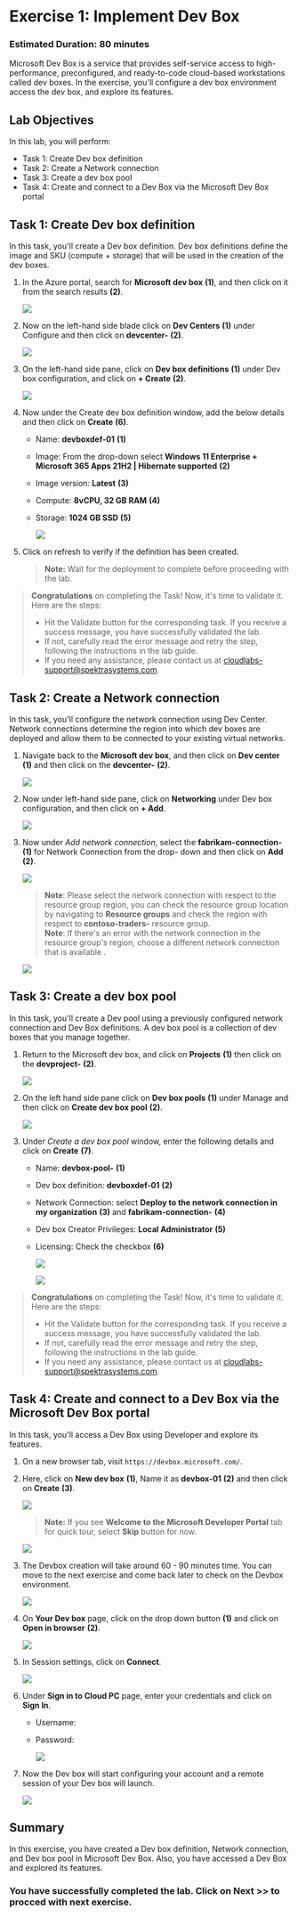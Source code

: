 # Exercise 1: Implement Dev Box

### Estimated Duration: 80 minutes

Microsoft Dev Box is a service that provides self-service access to high-performance, preconfigured, and ready-to-code cloud-based workstations called dev boxes.
In the exercise, you'll configure a dev box environment access the dev box, and explore its features.

## Lab Objectives

In this lab, you will perform:

- Task 1: Create Dev box definition
- Task 2: Create a Network connection
- Task 3: Create a dev box pool
- Task 4: Create and connect to a Dev Box via the Microsoft Dev Box portal

## Task 1: Create Dev box definition

In this task, you'll create a Dev box definition. Dev box definitions define the image and SKU (compute + storage) that will be used in the creation of the dev boxes.

1. In the Azure portal, search for **Microsoft dev box** **(1)**, and then click on it from the search results **(2)**.

   ![](media/ex1-t1.png)

1. Now on the left-hand side blade click on **Dev Centers** **(1)** under Configure and then click on **devcenter-<inject key="DeploymentID" enableCopy="false" />** **(2)**.

   ![](media/new-devops-github-lab01-1.png)

1. On the left-hand side pane, click on **Dev box definitions** **(1)** under Dev box configuration, and click on **+ Create** **(2)**.

   ![](media/new-devops-github-lab01-2.png)

1. Now under the Create dev box definition window, add the below details and then click on **Create** **(6)**.

   - Name: **devboxdef-01** **(1)**
   - Image: From the drop-down select **Windows 11 Enterprise + Microsoft 365 Apps 21H2 | Hibernate supported** **(2)**
   - Image version: **Latest** **(3)**
   - Compute: **8vCPU, 32 GB RAM** **(4)**
   - Storage: **1024 GB SSD** **(5)**

       ![](media/devbox.png)

1. Click on refresh to verify if the definition has been created.

   > **Note:** Wait for the deployment to complete before proceeding with the lab.

>**Congratulations** on completing the Task! Now, it's time to validate it. Here are the steps:
 > - Hit the Validate button for the corresponding task. If you receive a success message, you have successfully validated the lab. 
 > - If not, carefully read the error message and retry the step, following the instructions in the lab guide.
 > - If you need any assistance, please contact us at cloudlabs-support@spektrasystems.com.

   <validation step="37bc692b-33c9-4300-b8f7-6d8d12d44c96" />

## Task 2: Create a Network connection

In this task, you'll configure the network connection using Dev Center. Network connections determine the region into which dev boxes are deployed and allow them to be connected to your existing virtual networks.

1. Navigate back to the **Microsoft dev box**, and then click on **Dev center** **(1)** and then click on the **devcenter-<inject key="DeploymentID" enableCopy="false" />** **(2)**.

   ![](media/new-devops-github-lab01-1.png)

2. Now under left-hand side pane, click on **Networking** under Dev box configuration, and then click on **+ Add**.

   ![](media/new-devops-github-lab01-3.png)

3. Now under _Add network connection_, select the **fabrikam-connection-<inject key="location" enableCopy="false" />** **(1)** for Network Connection from the drop- 
   down and then click on **Add** **(2)**.

   ![](media/new-devops-github-lab01-4.png)

   > **Note**: Please select the network connection with respect to the resource group region, you can check the resource group location by navigating to **Resource groups** and check the region with respect to **contoso-traders-<inject key="DeploymentID" enableCopy="false" />** resource group. <br>
   > **Note**: If there's an error with the network connection in the resource group's region, choose a different network connection that is available .

   ![](media/devops-ex1-t2.png)

## Task 3: Create a dev box pool

In this task, you'll create a Dev pool using a previously configured network connection and Dev Box definitions. A dev box pool is a collection of dev boxes that you manage together.

1. Return to the Microsoft dev box, and click on **Projects** **(1)** then click on the **devproject-<inject key="DeploymentID" enableCopy="false" />** **(2)**.

   ![](media/new-devops-github-lab01-5.png)

2. On the left hand side pane click on **Dev box pools** **(1)** under Manage and then click on **Create dev box pool** **(2)**.

   ![](media/new-devops-github-lab01-6.png)

3. Under _Create a dev box pool_ window, enter the following details and click on **Create** **(7)**.

   - Name: **devbox-pool-<inject key="DeploymentID" enableCopy="false" />** **(1)**
   - Dev box definition: **devboxdef-01** **(2)**
   - Network Connection: select **Deploy to the network connection in my organization** **(3)** and **fabrikam-connection-<inject key="location" enableCopy="false" />** **(4)**
   - Dev box Creator Privileges: **Local Administrator** **(5)**
   - Licensing: Check the checkbox **(6)**

     ![](media/new-devops-github-lab01-7.png)

     ![](media/new-devops-github-lab01-8.png)

>**Congratulations** on completing the Task! Now, it's time to validate it. Here are the steps:
 > - Hit the Validate button for the corresponding task. If you receive a success message, you have successfully validated the lab. 
 > - If not, carefully read the error message and retry the step, following the instructions in the lab guide.
 > - If you need any assistance, please contact us at cloudlabs-support@spektrasystems.com.
   
   <validation step="8532054d-6bd4-41ae-a310-928c9ed41958" />
 
## Task 4: Create and connect to a Dev Box via the Microsoft Dev Box portal

In this task, you'll access a Dev Box using Developer and explore its features.

1. On a new browser tab, visit `https://devbox.microsoft.com/`.

2. Here, click on **New dev box** **(1)**, Name it as **devbox-01** **(2)** and then click on **Create** **(3)**.

      ![](<media/24-05-2024(3)-1.png>)

      >**Note:** If you see **Welcome to the Microsoft Developer Portal** tab for quick tour, select **Skip** button for now.
   
      ![](media/new-devops-github-lab01-9.png)

3. The Devbox creation will take around 60 - 90 minutes time. You can move to the next exercise and come back later to check on the Devbox environment.

      ![](media/2dgn86.png)

4. On **Your Dev box** page, click on the drop down button **(1)** and click on **Open in browser** **(2)**.

      ![](media/new-devops-github-lab01-10.png)

5. In Session settings, click on **Connect**.

   ![](media/new-devops-github-lab01-11.png)

6. Under **Sign in to Cloud PC** page, enter your credentials and click on **Sign In**.

      - Username: <inject key="AzureAdUserEmail"></inject>

      - Password: <inject key="AzureAdUserPassword"></inject>

        ![](media/new-devops-github-lab01-12.png)

7. Now the Dev box will start configuring your account and a remote session of your Dev box will launch.

      ![](media/new-devops-github-lab01-13.png)

## Summary

In this exercise, you have created a Dev box definition, Network connection, and Dev box pool in Microsoft Dev Box. Also, you have accessed a Dev Box and explored its features.

### You have successfully completed the lab. Click on **Next >>** to procced with next exercise.
